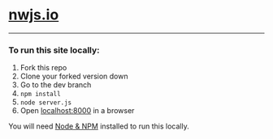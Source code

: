 # [nwjs.io](http://nwjs.io)

* * *

### To run this site locally:

1. Fork this repo
2. Clone your forked version down
3. Go to the dev branch
4. `npm install`
5. `node server.js`
6. Open [localhost:8000](http://localhost:8000) in a browser

You will need [Node & NPM](http://nodejs.org) installed to run this locally.
